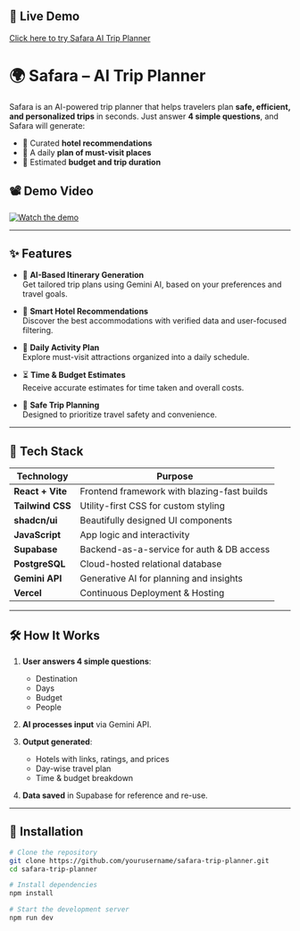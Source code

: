 ## 🔗 Live Demo

[Click here to try Safara AI Trip Planner](https://safara-trip-planner.vercel.app/)

# 🌍 Safara – AI Trip Planner

Safara is an AI-powered trip planner that helps travelers plan **safe, efficient, and personalized trips** in seconds. Just answer **4 simple questions**, and Safara will generate:

- 🏨 Curated **hotel recommendations**
- 📍 A daily **plan of must-visit places**
- 💸 Estimated **budget and trip duration**

## 📽 Demo Video

[![Watch the demo](https://img.youtube.com/vi/pfAkTJF4EmY/maxresdefault.jpg)](https://youtu.be/pfAkTJF4EmY)


---

## ✨ Features

- 🧠 **AI-Based Itinerary Generation**  
  Get tailored trip plans using Gemini AI, based on your preferences and travel goals.

- 🏨 **Smart Hotel Recommendations**  
  Discover the best accommodations with verified data and user-focused filtering.

- 📅 **Daily Activity Plan**  
  Explore must-visit attractions organized into a daily schedule.

- ⏳ **Time & Budget Estimates**  
  Receive accurate estimates for time taken and overall costs.

- 🔐 **Safe Trip Planning**  
  Designed to prioritize travel safety and convenience.

---

## 🚀 Tech Stack

| Technology       | Purpose                                     |
|------------------|---------------------------------------------|
| **React + Vite** | Frontend framework with blazing-fast builds |
| **Tailwind CSS** | Utility-first CSS for custom styling        |
| **shadcn/ui**    | Beautifully designed UI components          |
| **JavaScript**   | App logic and interactivity                 |
| **Supabase**     | Backend-as-a-service for auth & DB access   |
| **PostgreSQL**   | Cloud-hosted relational database            |
| **Gemini API**   | Generative AI for planning and insights     |
| **Vercel**       | Continuous Deployment & Hosting             |

---

## 🛠️ How It Works

1. **User answers 4 simple questions**:
   - Destination
   - Days
   - Budget
   - People 

2. **AI processes input** via Gemini API.

3. **Output generated**:
   - Hotels with links, ratings, and prices
   - Day-wise travel plan
   - Time & budget breakdown

4. **Data saved** in Supabase for reference and re-use.

---

## 🔧 Installation

```bash
# Clone the repository
git clone https://github.com/yourusername/safara-trip-planner.git
cd safara-trip-planner

# Install dependencies
npm install

# Start the development server
npm run dev


